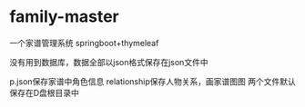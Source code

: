 # family-master
一个家谱管理系统
springboot+thymeleaf

没有用到数据库，数据全部以json格式保存在json文件中

p.json保存家谱中角色信息
relationship保存人物关系，画家谱图图
两个文件默认保存在D盘根目录中
